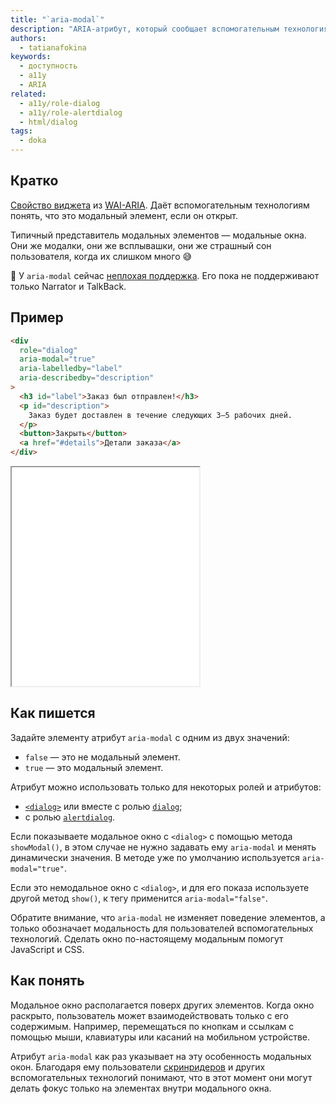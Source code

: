 ```yaml
---
title: "`aria-modal`"
description: "ARIA-атрибут, который сообщает вспомогательным технологиям о том, что элемент модальный."
authors:
  - tatianafokina
keywords:
  - доступность
  - a11y
  - ARIA
related:
  - a11y/role-dialog
  - a11y/role-alertdialog
  - html/dialog
tags:
  - doka
---
```


## Кратко

[Свойство виджета](/a11y/aria-attrs/#atributy-vidzhetov) из [WAI-ARIA](/a11y/aria-intro/#specifikaciya). Даёт вспомогательным технологиям понять, что это модальный элемент, если он открыт.

Типичный представитель модальных элементов — модальные окна. Они же модалки, они же всплывашки, они же страшный сон пользователя, когда их слишком много 😅

<aside>

🙂 У `aria-modal` сейчас [неплохая поддержка](https://a11ysupport.io/tech/aria/aria-modal_attribute). Его пока не поддерживают только Narrator и TalkBack.

</aside>

## Пример

```html
<div
  role="dialog"
  aria-modal="true"
  aria-labelledby="label"
  aria-describedby="description"
>
  <h3 id="label">Заказ был отправлен!</h3>
  <p id="description">
    Заказ будет доставлен в течение следующих 3–5 рабочих дней.
  </p>
  <button>Закрыть</button>
  <a href="#details">Детали заказа</a>
</div>
```

<iframe title="Модальное окно с атрибутом" src="demos/custom-modal-dialog/" height="350"></iframe>

## Как пишется

Задайте элементу атрибут `aria-modal` с одним из двух значений:

- `false` — это не модальный элемент.
- `true` — это модальный элемент.

Атрибут можно использовать только для некоторых ролей и атрибутов:

- [`<dialog>`](/html/dialog/) или вместе с ролью [`dialog`](/a11y/role-dialog/);
- с ролью [`alertdialog`](/a11y/role-alertdialog/).

Если показываете модальное окно с `<dialog>` с помощью метода `showModal()`, в этом случае не нужно задавать ему `aria-modal` и менять динамически значения. В методе уже по умолчанию используется `aria-modal="true"`.

Если это немодальное окно с `<dialog>`, и для его показа используете другой метод `show()`, к тегу применится `aria-modal="false"`.

Обратите внимание, что `aria-modal` не изменяет поведение элементов, а только обозначает модальность для пользователей вспомогательных технологий. Сделать окно по-настоящему модальным помогут JavaScript и CSS.

## Как понять

Модальное окно располагается поверх других элементов. Когда окно раскрыто, пользователь может взаимодействовать только с его содержимым. Например, перемещаться по кнопкам и ссылкам с помощью мыши, клавиатуры или касаний на мобильном устройстве.

Атрибут `aria-modal` как раз указывает на эту особенность модальных окон. Благодаря ему пользователи [скринридеров](/a11y/screenreaders/) и других вспомогательных технологий понимают, что в этот момент они могут делать фокус только на элементах внутри модального окна.
